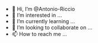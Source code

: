 - 👋 Hi, I’m @Antonio-Riccio
- 👀 I’m interested in ...
- 🌱 I’m currently learning ...
- 💞️ I’m looking to collaborate on ...
- 📫 How to reach me ...

<!---
Antonio-Riccio/Antonio-Riccio is a ✨ special ✨ repository because its `README.md` (this file) appears on your GitHub profile.
You can click the Preview link to take a look at your changes.
--->
